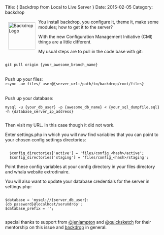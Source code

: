 Title: { Backdrop from Local to Live Server }
Date: 2015-02-05
Category: backdrop


<img src="https://backdropcms.org/files/inline-images/Backdrop-Logo-Vertical_0.png" width="88" alt="Backdrop Logo" style="float: left; margin: 10px;" />
<p>
You install backdrop, you configure it, theme it, make some modules; how to get it to the server?
</p>
<p>
With the new Configuration Management Initiative (CMI) things are a little different. 
</p>
<p>
My usual steps are to pull in the code base with <span class="inline-code">git</span>:
<div class="my-code">
<code>
git pull origin {your_awesome_branch_name}

</code>
</div>
<br />
Push up your files:
<div class="my-code">
<code>rsync -av files/ user@{server_url:/path/to/backdrop/root/files}

</code>
</div>
<br />
Push up your database:
<div class="my-code">
<code>
mysql -u {your_db_user} -p {awesome_db_name} &lt; {your_sql_dumpfile.sql} -h {database_server_ip_address}

</code>
</div>
</p>
<p>
Then visit my URL.  In this case though it did not work.
<br />
</p>
<p>
Enter <span class="inline-code">settings.php</span> in which you will now find variables that you can point to your chosen config settings directories:
<div class="my-code">
<code>
  $config_directories['active'] = 'files/config_&lt;hash&gt;/active';
  $config_directories['staging'] = 'files/config_&lt;hash&gt;/staging';

</code>
</div>
Point these config variables at your config directory in your <span class="inline-code">files</span> directory and whala website extrodinaire.
</p>
<p>
You will also want to update your database credentials for the server in <span class="inline-code">settings.php</span>:
<div class="my-code">
<code>
$database = 'mysql://{server_db_user}:{db_password}@localhost/serundrop';
$database_prefix = '';

</code>
</div>
</p>
<p>
special thanks to support from <a href="https://twitter.com/jenlampton">@jenlampton</a> and <a href="https://twitter.com/quicksketch">@quicksketch</a> for their mentorship on this issue and <a href="http://backdropcms.org">backdrop</a> in general.
</p>

